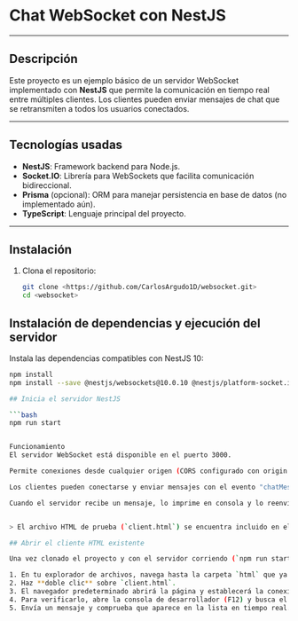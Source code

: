 # Chat WebSocket con NestJS

---

## Descripción

Este proyecto es un ejemplo básico de un servidor WebSocket implementado con **NestJS** que permite la comunicación en tiempo real entre múltiples clientes. Los clientes pueden enviar mensajes de chat que se retransmiten a todos los usuarios conectados.

---

## Tecnologías usadas

- **NestJS**: Framework backend para Node.js.
- **Socket.IO**: Librería para WebSockets que facilita comunicación bidireccional.
- **Prisma** (opcional): ORM para manejar persistencia en base de datos (no implementado aún).
- **TypeScript**: Lenguaje principal del proyecto.

---

## Instalación

1. Clona el repositorio:
   ```bash
   git clone <https://github.com/CarlosArgudo1D/websocket.git>
   cd <websocket>

## Instalación de dependencias y ejecución del servidor

Instala las dependencias compatibles con NestJS 10:

```bash
npm install
npm install --save @nestjs/websockets@10.0.10 @nestjs/platform-socket.io@10.0.10

## Inicia el servidor NestJS

```bash
npm run start


Funcionamiento
El servidor WebSocket está disponible en el puerto 3000.

Permite conexiones desde cualquier origen (CORS configurado con origin: '*').

Los clientes pueden conectarse y enviar mensajes con el evento "chatMessage".

Cuando el servidor recibe un mensaje, lo imprime en consola y lo reenvía a todos los clientes conectados (broadcast).


> El archivo HTML de prueba (`client.html`) se encuentra incluido en el mismo proyecto, en la carpeta `html/` (o en la raíz del proyecto)

## Abrir el cliente HTML existente

Una vez clonado el proyecto y con el servidor corriendo (`npm run start:dev`):

1. En tu explorador de archivos, navega hasta la carpeta `html` que ya está en el repositorio.
2. Haz **doble clic** sobre `client.html`.
3. El navegador predeterminado abrirá la página y establecerá la conexión WebSocket automáticamente con `http://localhost:3000`.
4. Para verificarlo, abre la consola de desarrollador (F12) y busca el mensaje de “Conectado al servidor WebSocket”.  
5. Envía un mensaje y comprueba que aparece en la lista en tiempo real. Puedes repetir en otra pestaña para ver el broadcast.  

